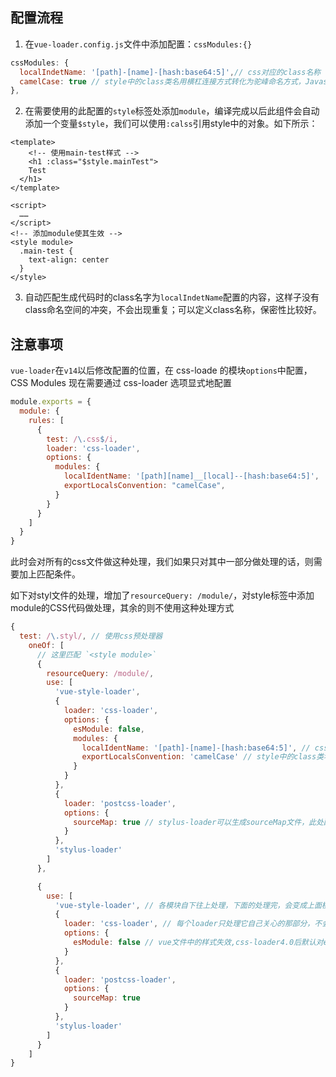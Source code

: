  ## 配置流程

1. 在`vue-loader.config.js`文件中添加配置：`cssModules:{}`

```javascript
cssModules: {
  localIndetName: '[path]-[name]-[hash:base64:5]',// css对应的class名称
  camelCase: true // style中的class类名用横杠连接方式转化为驼峰命名方式，Javascript变量使用驼峰命名时，书写style中的calss类名时一般使用 - 连接，调用时不好用
},
```

2. 在需要使用的此配置的`style`标签处添加`module`，编译完成以后此组件会自动添加一个变量`$style`，我们可以使用`:calss`引用style中的对象。如下所示：

```vue
<template>
	<!-- 使用main-test样式 -->
	<h1 :class="$style.mainTest">
    Test
  </h1>
</template>

<script>
  ……
</script>
<!-- 添加module使其生效 -->
<style module>
  .main-test {
    text-align: center
  }
</style>
```

3. 自动匹配生成代码时的class名字为`localIndetName`配置的内容，这样子没有class命名空间的冲突，不会出现重复；可以定义class名称，保密性比较好。

## 注意事项

`vue-loader`在`v14`以后修改配置的位置，在 css-loade 的模块`options`中配置，CSS Modules 现在需要通过 css-loader 选项显式地配置


```javascript
module.exports = {
  module: {
    rules: [
      {
        test: /\.css$/i,
        loader: 'css-loader',
        options: {
          modules: {
            localIdentName: '[path][name]__[local]--[hash:base64:5]',
            exportLocalsConvention: "camelCase",
          }
        }
      }
    ]
  }
}
```

此时会对所有的css文件做这种处理，我们如果只对其中一部分做处理的话，则需要加上匹配条件。

如下对styl文件的处理，增加了`resourceQuery: /module/`，对style标签中添加module的CSS代码做处理，其余的则不使用这种处理方式

```javascript
{
  test: /\.styl/, // 使用css预处理器
    oneOf: [
      // 这里匹配 `<style module>`
      {
        resourceQuery: /module/,
        use: [
          'vue-style-loader',
          {
            loader: 'css-loader',
            options: {
              esModule: false,
              modules: {
                localIdentName: '[path]-[name]-[hash:base64:5]', // css对应的class名称
                exportLocalsConvention: 'camelCase' // style中的class类名用横杠连接方式转化为驼峰命名方式，Javascript变量使用驼峰命名时，style中的calss类名时一般使用 - 连接，调用时不好用
              }
            }
          },
          {
            loader: 'postcss-loader',
            options: {
              sourceMap: true // stylus-loader可以生成sourceMap文件，此处配置让postcss-loader直接使用已生成的文件，不再自己生成
            }
          },
          'stylus-loader'
        ]
      },

      {
        use: [
          'vue-style-loader', // 各模块自下往上处理，下面的处理完，会变成上面模块要处理的文件
          {
            loader: 'css-loader', // 每个loader只处理它自己关心的那部分，不会管处理以后的文件
            options: {
              esModule: false // vue文件中的样式失效,css-loader4.0后默认对esModule设置的是true,vue-style-loader 4.1.2默认接收的是commonjs的结果，也就是默认接收的是“css-loader中esModule设置的是false的结果”，  所以一个配置的是true，一个接收的是false，最终就不会显示样式了。
            }
          },
          {
            loader: 'postcss-loader',
            options: {
              sourceMap: true
            }
          },
          'stylus-loader'
        ]
      }
    ]
}
```

